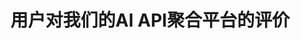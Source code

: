 ---
enable: true
title: "用户对我们的AI API聚合平台的评价"
description: "不仅仅相信我们的话 - 听听一些满意用户的反馈！查看这些testimonials,了解其他人对我们AI API聚合平台的评价。"

# 用户评价
testimonials:
  - name: "李明"
    designation: "软件工程师"
    avatar: "/images/avatar-sm.png"
    content: "AI API聚合平台极大地简化了我们的开发过程。能够通过单一统一接口访问多个AI服务,为我们节省了大量的时间和精力。"

  - name: "张莎"
    designation: "产品经理"
    avatar: "/images/avatar-sm.png"
    content: "作为一个非技术人员,我发现AI API聚合平台非常用户友好。它让我们能够快速将AI功能集成到产品中,而无需了解每个单独AI服务的复杂性。"

  - name: "王大卫"
    designation: "创业公司创始人"
    avatar: "/images/avatar-sm.png"
    content: "对于像我们这样的创业公司来说,AI API聚合平台是一个游戏规则改变者。它使我们能够以极低的成本访问广泛的高质量AI服务,帮助我们快速迭代和改进产品。"

  - name: "陈米"
    designation: "数据科学家"
    avatar: "/images/avatar-sm.png"
    content: "AI API聚合平台提供的服务质量令人印象深刻。它不仅集成了多个顶级AI服务提供商的API,还提供了全面的文档和出色的客户支持。"
---